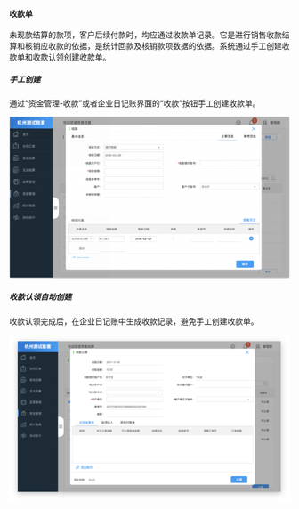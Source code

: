 #### 收款单

未现款结算的款项，客户后续付款时，均应通过收款单记录。它是进行销售收款结算和核销应收款的依据，是统计回款及核销款项数据的依据。系统通过手工创建收款单和收款认领创建收款单。

##### 手工创建

通过“资金管理-收款”或者企业日记账界面的“收款”按钮手工创建收款单。

![](/img/git28.png)

##### 收款认领自动创建

收款认领完成后，在企业日记账中生成收款记录，避免手工创建收款单。

![](/img/git29.png)

